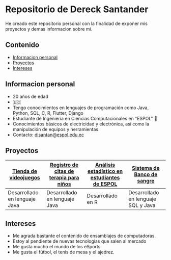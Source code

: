 # Repositorio de Dereck Santander
He creado este repositorio personal con la finalidad de exponer mis proyectos y demas informacion sobre mi.

## Contenido
* [Informacion personal](#informacion-personal)
* [Proyectos](#proyectos)
* [Intereses](#intereses)

## Informacion personal
- 20 años de edad
- 🇪🇨
- Tengo conocimientos en lenguajes de programación como Java, Python, SQL, C, R, Flutter, Django
- Estudiante de Ingenieria en Ciencias Computacionales en "ESPOL" 🐢
- Conocimientos básicos de electricidad y electrónica, así como la manipulación de equipos y herramientas
- Contacto: disantan@espol.edu.ec
## Proyectos
| [Tienda de videojuegos](https://github.com/DereckSantander/EDD-G3.git) | [Registro de citas de terapia para niños](https://github.com/DereckSantander/Proyecto-POO.git) | [Análisis estadístico en estudiantes de ESPOL](https://github.com/DereckSantander/ProyectoEstadistica.git) | [Sistema de Banco de sangre](https://github.com/DereckSantander/BDD-BancoDeSangre.git) |
| ----------- | ----------- | ----------- | ----------- |
| Desarrollado en lenguaje Java | Desarrollado en lenguaje Java | Desarrollado en R | Desarrollado en lenguaje SQL y Java | 
## Intereses
* Me agrada bastante el contenido de ensamblajes de computadoras.
* Estoy al pendiente de nuevas tecnologías que salen al mercado
* Me gusta mucho el mundo de los eSports
* Me gusta el fútbol, el tenis de mesa y el ajedrez.
